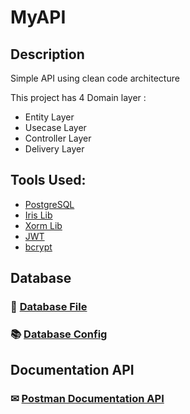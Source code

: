 # MyAPI

## Description
Simple API using clean code architecture

This project has  4 Domain layer :
 * Entity Layer
 * Usecase Layer
 * Controller Layer  
 * Delivery Layer

## Tools Used:
 * [PostgreSQL](https://github.com/lib/pq)
 * [Iris Lib](https://github.com/kataras/iris)
 * [Xorm Lib](https://xorm.io/xorm)
 * [JWT](https://github.com/dgrijalva/jwt-go)
 * [bcrypt](https://golang.org/x/crypto/bcrypt)

## Database
### 📄 [Database File](https://github.com/Muruyung/MyAPI/tree/master/SQL)
### 📚 [Database Config](https://github.com/Muruyung/MyAPI/blob/master/config/config.go)

## Documentation API
### ✉ [Postman Documentation API](https://documenter.getpostman.com/view/12251646/TzJpiLBB)
